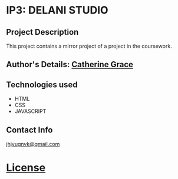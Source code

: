 # IP3: DELANI STUDIO
## Project Description
This project contains a mirror project of a project in the coursework.

## Author's Details: [Catherine Grace](https://github.com/categrace/IP3.git)
## Technologies used
* HTML
* CSS
* JAVASCRIPT
## Contact Info
jhjyugnvk@gmail.com
# [License](/home/catherine/Desktop/Ip3/IP3/LICENSE)
